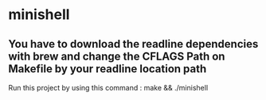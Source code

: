 # minishell

## You have to download the readline dependencies with brew and change the CFLAGS Path on Makefile by your readline location path
Run this project by using this command :
make && ./minishell
